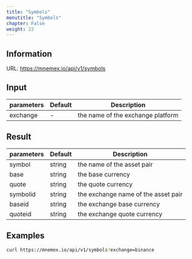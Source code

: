 ```yaml
---
title: "Symbols"
menutitle: "Symbols"
chapter: False
weight: 22
---
```


## Information

URL: https://mnemex.io/api/v1/symbols

## Input

| parameters | Default | Description |
| ---------- | ------- | ----------- |
| exchange   | -       | the name of the exchange platform |

## Result

| parameters | Default | Description |
| ---------- | ------- | ----------- |
| symbol     | string  | the name of the asset pair |
| base       | string  | the base currency |
| quote      | string  | the quote currency |
| symbolid   | string  | the exchange name of the asset pair |
| baseid     | string  | the exchange base currency |
| quoteid    | string  | the exchange quote currency |

## Examples

```bash
curl https://mnemex.io/api/v1/symbols?exchange=binance
```
